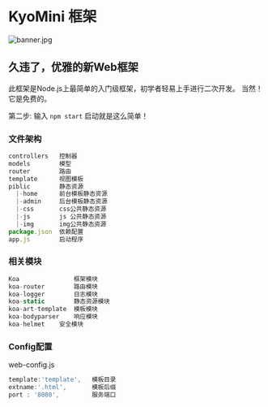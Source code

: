 # KyoMini 框架

![banner.jpg](http://www.naokiono.cc/public/banner.jpg)

## 久违了，优雅的新Web框架

此框架是Node.js上最简单的入门级框架，初学者轻易上手进行二次开发。
当然！它是免费的。

第二步: 输入  `npm start`   启动就是这么简单！

### 文件架构

```javascript
controllers   控制器
models        模型
router        路由
template      视图模板
piblic        静态资源
  |-home      前台模板静态资源 
  |-admin     后台模板静态资源
  |-css       css公共静态资源
  |-js        js 公共静态资源
  |-img       img公共静态资源
package.json  依赖配置
app.js        启动程序
```

### 相关模块

```javascript
Koa               框架模块
koa-router        路由模块
koa-logger        日志模块
koa-static        静态资源模块
koa-art-template  模板模块
koa-bodyparser    响应模块
koa-helmet    安全模块
```

### Config配置
web-config.js
```javascript
template:'template',   模板目录
extname:'.html',       模板后缀
port : '8080',         服务端口
```
